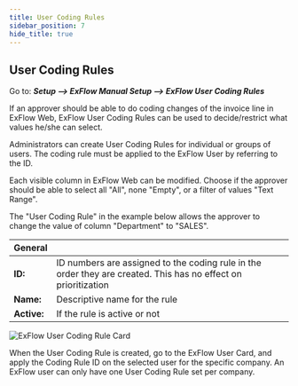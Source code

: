 ```yaml
---
title: User Coding Rules
sidebar_position: 7
hide_title: true
---
```

## User Coding Rules

Go to: ***Setup \--\> ExFlow Manual Setup \--\> ExFlow User Coding Rules***

If an approver should be able to do coding changes of the invoice line in ExFlow Web, ExFlow User Coding Rules can be used to decide/restrict what values he/she can select.

Administrators can create User Coding Rules for individual or groups of users. The coding rule must be applied to the ExFlow User by referring to the ID.

Each visible column in ExFlow Web can be modified. Choose if the approver should be able to select all "All", none "Empty", or a filter of values "Text Range".

The "User Coding Rule" in the example below allows the approver to change the value of column "Department" to "SALES".

| General      |	|
|:-|:-|
|**ID:**        | ID numbers are assigned to the coding rule in the order they are created. This has no effect on prioritization
| **Name:**     | Descriptive name for the rule
| **Active:**   | If the rule is active or not

![ExFlow User Coding Rule Card](@site/static/img/media/user-coding-rules-001.png)

When the User Coding Rule is created, go to the ExFlow User Card, and apply the Coding Rule ID on the selected user for the specific company. An ExFlow user can only have one User Coding Rule set per company.
